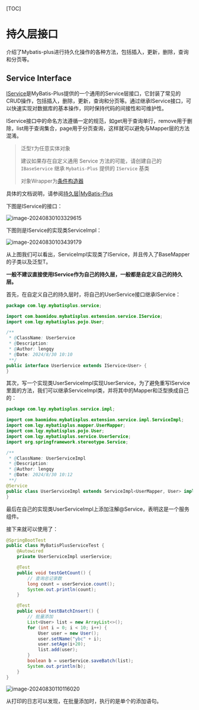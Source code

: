 [TOC]

# 持久层接口

介绍了Mybatis-plus进行持久化操作的各种方法，包括插入，更新，删除，查询和分页等。

## Service Interface

[IService](https://gitee.com/baomidou/mybatis-plus/blob/3.0/mybatis-plus-extension/src/main/java/com/baomidou/mybatisplus/extension/service/IService.java)是MyBatis-Plus提供的一个通用的Service层接口，它封装了常见的CRUD操作，包括插入，删除，更新，查询和分页等。通过继承IService接口，可以快速实现对数据库的基本操作，同时保持代码的间接性和可维护性。

IService接口中的命名方法遵循一定的规范，如get用于查询单行，remove用于删除，list用于查询集合，page用于分页查询，这样就可以避免与Mapper层的方法混淆。

> 泛型`T`为任意实体对象
>
> 建议如果存在自定义通用 Service 方法的可能，请创建自己的 `IBaseService` 继承 `Mybatis-Plus` 提供的 `IService` 基类
>
> 对象Wrapper为[条件构造器](https://baomidou.com/guides/wrapper)

具体的文档说明，请参阅[持久层|MyBatis-Plus](https://baomidou.com/guides/data-interface/)

下图是IService的接口：

![image-20240830103329615](https://gcore.jsdelivr.net/gh/lqyspace/AI-master-img@master/img/202408301048300.png)

下图则是IService的实现类ServiceImpl：

![image-20240830103439179](https://gcore.jsdelivr.net/gh/lqyspace/AI-master-img@master/img/202408301048670.png)

从上图我们可以看出，ServiceImpl实现类了IService，并且传入了BaseMapper的子类以及泛型T。

**一般不建议直接使用IService作为自己的持久层，一般都是自定义自己的持久层。**

首先，在自定义自己的持久层时，将自己的UserService接口继承IService：

```java
package com.lqy.mybatisplus.service;

import com.baomidou.mybatisplus.extension.service.IService;
import com.lqy.mybatisplus.pojo.User;

/**
 * @ClassName: UserService
 * @Description:
 * @Author: lengqy
 * @Date: 2024/8/30 10:10
 **/
public interface UserService extends IService<User> {
}
```

其次，写一个实现类UserServiceImpl实现UserService，为了避免重写IService里面的方法，我们可以继承ServiceImpl类，并将其中的Mapper和泛型换成自己的：

```java
package com.lqy.mybatisplus.service.impl;

import com.baomidou.mybatisplus.extension.service.impl.ServiceImpl;
import com.lqy.mybatisplus.mapper.UserMapper;
import com.lqy.mybatisplus.pojo.User;
import com.lqy.mybatisplus.service.UserService;
import org.springframework.stereotype.Service;

/**
 * @ClassName: UserServiceImpl
 * @Description:
 * @Author: lengqy
 * @Date: 2024/8/30 10:12
 **/
@Service
public class UserServiceImpl extends ServiceImpl<UserMapper, User> implements UserService {
}
```

最后在自己的实现类UserServiceImpl上添加注解@Service，表明这是一个服务组件。

接下来就可以使用了：

```java
@SpringBootTest
public class MyBatisPlusServiceTest {
    @Autowired
    private UserServiceImpl userService;

    @Test
    public void testGetCount() {
        // 查询总记录数
        long count = userService.count();
        System.out.println(count);
    }

    @Test
    public void testBatchInsert() {
        // 批量添加
        List<User> list = new ArrayList<>();
        for (int i = 0; i < 10; i++) {
            User user = new User();
            user.setName("ybc" + i);
            user.setAge(i+20);
            list.add(user);
        }
        boolean b = userService.saveBatch(list);
        System.out.println(b);
    }
}
```

![image-20240830110116020](https://gcore.jsdelivr.net/gh/lqyspace/AI-master-img@master/img/202408301101074.png)

从打印的日志可以发现，在批量添加时，执行的是单个的添加语句。
